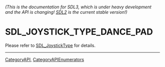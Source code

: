 ###### (This is the documentation for SDL3, which is under heavy development and the API is changing! [SDL2](https://wiki.libsdl.org/SDL2/) is the current stable version!)
# SDL_JOYSTICK_TYPE_DANCE_PAD

Please refer to [SDL_JoystickType](SDL_JoystickType) for details.

----
[CategoryAPI](CategoryAPI), [CategoryAPIEnumerators](CategoryAPIEnumerators)

